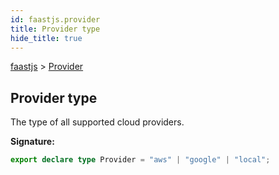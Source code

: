 ```yaml
---
id: faastjs.provider
title: Provider type
hide_title: true
---
```

[faastjs](./faastjs.md) &gt; [Provider](./faastjs.provider.md)

## Provider type

The type of all supported cloud providers.

<b>Signature:</b>

```typescript
export declare type Provider = "aws" | "google" | "local";
```